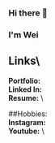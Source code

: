 ### Hi there 👋
### I'm Wei

## Links\
**Portfolio:** \
**Linked In:** \
**Resume:** \

##Hobbies:\
**Instagram:**\
**Youtube:** \

